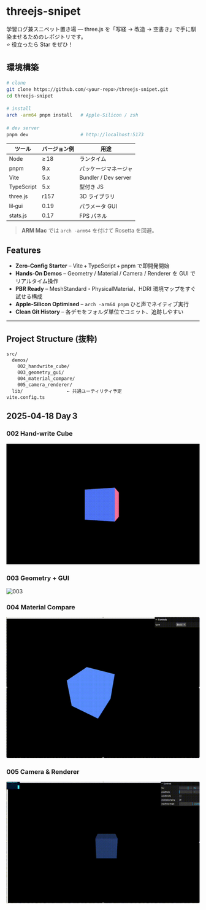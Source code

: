 # threejs-snipet

学習ログ兼スニペット置き場 — three.js を「写経 → 改造 → 空書き」で手に馴染ませるためのレポジトリです。  
⭐️ 役立ったら Star をぜひ！

## 環境構築

```zsh
# clone
git clone https://github.com/<your‑repo>/threejs-snipet.git
cd threejs-snipet

# install
arch -arm64 pnpm install   # Apple‑Silicon / zsh

# dev server
pnpm dev                   # http://localhost:5173
```

| ツール | バージョン例 | 用途 |
| --- | --- | --- |
| Node | ≥ 18 | ランタイム |
| pnpm | 9.x | パッケージマネージャ |
| Vite | 5.x | Bundler / Dev server |
| TypeScript | 5.x | 型付き JS |
| three.js | r157 | 3D ライブラリ |
| lil‑gui | 0.19 | パラメータ GUI |
| stats.js | 0.17 | FPS パネル |

> **ARM Mac** では `arch -arm64` を付けて Rosetta を回避。

## Features

- **Zero‑Config Starter** – Vite + TypeScript + pnpm で即開発開始  
- **Hands‑On Demos** – Geometry / Material / Camera / Renderer を GUI でリアルタイム操作  
- **PBR Ready** – MeshStandard・PhysicalMaterial、HDRI 環境マップをすぐ試せる構成  
- **Apple‑Silicon Optimised** – `arch -arm64 pnpm` ひと声でネイティブ実行  
- **Clean Git History** – 各デモをフォルダ単位でコミット、追跡しやすい

---

## Project Structure (抜粋)

```text
src/
  demos/
    002_handwrite_cube/
    003_geometry_gui/
    004_material_compare/
    005_camera_renderer/
  lib/                ← 共通ユーティリティ予定
vite.config.ts
```

## 2025‑04‑18 Day 3

### 002 Hand‑write Cube  
![002](./src/demos/002_handwrite_cube/demo.gif)

### 003 Geometry + GUI  
![003](./src/demos/003_geometry_gui/demo.gif)

### 004 Material Compare  
![004](./src/demos/004_material_compare/demo.gif)

### 005 Camera & Renderer  
![005](./src/demos/005_camera_renderer/demo.gif)